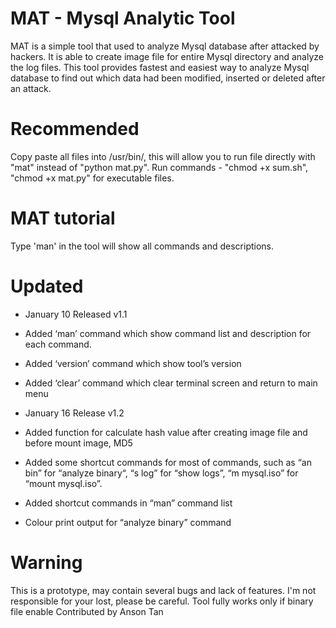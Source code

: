 # MAT - Mysql Analytic Tool

MAT is a simple tool that used to analyze Mysql database after attacked by hackers. It is able to create image file for entire Mysql directory and analyze the log files. This tool provides fastest and easiest way to analyze Mysql database to find out which data had been modified, inserted or deleted after an attack. 

# Recommended
Copy paste all files into /usr/bin/, this will allow you to run file directly with "mat" instead of "python mat.py". Run commands - "chmod +x sum.sh", "chmod +x mat.py" for executable files. 

# MAT tutorial
Type 'man' in the tool will show all commands and descriptions. 

# Updated
- January 10 Released v1.1
- Added ‘man’ command which show command list and description for each command. 
- Added ‘version’ command which show tool’s version
- Added ‘clear’ command which clear terminal screen and return to main menu

- January 16 Release v1.2
- Added function for calculate hash value after creating image file and before mount image, MD5
- Added some shortcut commands for most of commands, such as “an bin” for “analyze binary“, “s log” for “show logs”, “m  mysql.iso” for “mount mysql.iso”. 
- Added shortcut commands in “man” command list
- Colour print output for “analyze binary” command


# Warning
This is a prototype, may contain several bugs and lack of features. I'm not responsible for your lost, please be careful.
Tool fully works only if binary file enable
Contributed by Anson Tan
